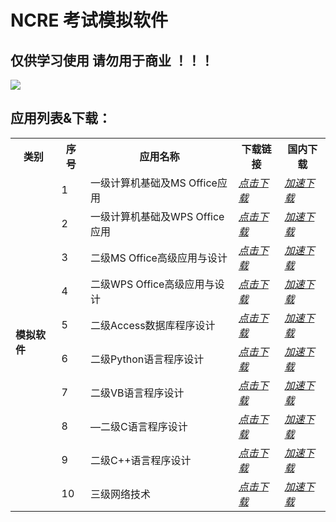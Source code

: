 # NCRE 考试模拟软件

## 仅供学习使用 请勿用于商业 ！！！

![](https://www.neea.edu.cn/res/Home/structure/22051678.png)

## 应用列表&下载：

<table>
    <tr> <th> 类别 </th> <th> 序号 </th> <th> 应用名称 </th> <th> 下载链接 </th> <th> 国内下载 </th> </tr >
    <tr>
		<td rowspan="24"><strong>模拟软件</strong></td>
		<td > 1 </td> <td > 一级计算机基础及MS Office应用</td> <td ><a href="https://github.com/IC58G/NCRE/releases/download/Win/MS.Office.exe"><em>点击下载</em></a></td><td><a href="https://ghproxy.com/https://github.com/IC58G/NCRE/releases/download/Win/MS.Office.exe"><em>加速下载</em></td>
    </tr>
    <tr>
		<td > 2 </td> <td > 一级计算机基础及WPS Office应用</td> <td ><a href="https://github.com/IC58G/NCRE/releases/download/Win/WPS.Office.exe"><em>点击下载</em></a></td><td><a href="https://ghproxy.com/https://github.com/IC58G/NCRE/releases/download/Win/MS.Office.exe"><em>加速下载</em></td>
    </tr>
    <tr>
		<td > 3 </td> <td > 二级MS Office高级应用与设计</td> <td ><a href="https://github.com/IC58G/NCRE/releases/download/Win/2.MS.Office.exe"><em>点击下载</em></a></td><td><a href="https://ghproxy.com/https://github.com/IC58G/NCRE/releases/download/Win/MS.Office.exe"><em>加速下载</em></td>
    </tr>
	<tr>
		<td > 4 </td> <td > 二级WPS Office高级应用与设计</td> <td ><a href="https://github.com/IC58G/NCRE/releases/download/Win/2.WPS.Office.exe"><em>点击下载</em></a></td><td><a href="https://ghproxy.com/https://github.com/IC58G/NCRE/releases/download/Win/2.WPS.Office.exe"><em>加速下载</em></td>
    </tr>
	<tr>
		<td > 5 </td> <td > 二级Access数据库程序设计</td> <td ><a href="https://github.com/IC58G/NCRE/releases/download/Win/2.Access.exe"><em>点击下载</em></a></td><td><a href="https://ghproxy.com/https://github.com/IC58G/NCRE/releases/download/Win/2.Access.exe"><em>加速下载</em></td>  
    </tr>
	<tr>
		<td > 6 </td> <td > 二级Python语言程序设计</td> <td ><a href="https://github.com/IC58G/NCRE/releases/download/Win/2.Python.exe"><em>点击下载</em></a></td><td><a href="https://ghproxy.com/https://github.com/IC58G/NCRE/releases/download/Win/2.Python.exe"><em>加速下载</em></td>  
    </tr>
	<tr>
		<td > 7 </td> <td > 二级VB语言程序设计</td> <td ><a href="https://github.com/IC58G/NCRE/releases/download/Win/2.VB.exe"><em>点击下载</em></a></td><td><a href="https://ghproxy.com/https://github.com/IC58G/NCRE/releases/download/Win/2.VB.exe"><em>加速下载</em></td>  
    </tr>
		<tr>
      		<td > 8 </td> <td > —二级C语言程序设计</td> <td ><a href="https://github.com/IC58G/NCRE/releases/download/Win/2.C.exe"><em>点击下载</em></a></td><td><a href="https://ghproxy.com/https://github.com/IC58G/NCRE/releases/download/Win/2.C.exe"><em>加速下载</em></td> 
    </tr>
	<tr>
		<td > 9 </td> <td > 二级C++语言程序设计</td> <td ><a href="https://github.com/IC58G/NCRE/releases/download/Win/2.C++.exe"><em>点击下载</em></a></td><td><a href="https://ghproxy.com/https://github.com/IC58G/NCRE/releases/download/Win/2.C++.exe"><em>加速下载</em></td>  
    </tr>
	<tr>
		<td > 10 </td> <td > 三级网络技术</td> <td ><a href="https://github.com/IC58G/NCRE/releases/download/Win/3.Network.exe"><em>点击下载</em></a></td><td><a href="https://ghproxy.com/https://github.com/IC58G/NCRE/releases/download/Win/3.Network.exe"><em>加速下载</em></td>  
    </tr>
</table> 
